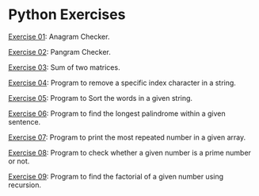 # Python Exercises

[Exercise 01](https://github.com/SharathM18/Python-Exercises/blob/91012c814dc331933296571179a35c278b1c9c6b/01.py): Anagram Checker.

[Exercise 02](): Pangram Checker.

[Exercise 03](https://github.com/SharathM18/Python-Exercises/blob/8a93ead52a139550b633f82d1d1296244d26b23f/03.py): Sum of two matrices.

[Exercise 04](https://github.com/SharathM18/Python-Exercises/blob/2fcdbc8d22d0d77c32d75e88f48b6d27a14b2bd3/04.py): Program to remove a specific index character in a string.

[Exercise 05](https://github.com/SharathM18/Python-Exercises/blob/0d1dfd7f9d13c7715800b30845f807a6dc78e6c1/05.py): Program to Sort the words in a given string.

[Exercise 06](https://github.com/SharathM18/Python-Exercises/blob/466c7d874e06132053bd3c36c50c89b17d617b5d/06.py): Program to find the longest palindrome within a given sentence.

[Exercise 07](https://github.com/SharathM18/Python-Exercises/blob/052f152896ee90ba6beb4079c55895e24173553a/07.py): Program to print the most repeated number in a given array.

[Exercise 08](https://github.com/SharathM18/Python-Exercises/blob/9cc8db9b728d7583ac3889df63ccd72485edf29b/08.py): Program to check whether a given number is a prime number or not.

[Exercise 09](https://github.com/SharathM18/Python-Exercises/blob/7df0549186de84707700be7f39a0889e36e2191b/09.py): Program to find the factorial of a given number using recursion.

